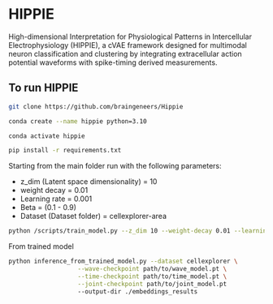 # HIPPIE

High-dimensional Interpretation for Physiological Patterns in Intercellular Electrophysiology (HIPPIE), a cVAE framework designed for multimodal neuron classification and clustering by integrating extracellular action potential waveforms with spike-timing derived measurements.

## To run HIPPIE

```bash
git clone https://github.com/braingeneers/Hippie

conda create --name hippie python=3.10

conda activate hippie

pip install -r requirements.txt
```

Starting from the main folder run with the following parameters:

- z_dim (Latent space dimensionality) = 10
- weight decay = 0.01
- Learning rate = 0.001
- Beta = (0.1 - 0.9) 
- Dataset (Dataset folder) = cellexplorer-area

```bash
python /scripts/train_model.py --z_dim 10 --weight-decay 0.01 --learning-rate 0.001 --beta 0.5 --dataset cellexplorer-area
```

From trained model
```bash
python inference_from_trained_model.py --dataset cellexplorer \
                   --wave-checkpoint path/to/wave_model.pt \
                   --time-checkpoint path/to/time_model.pt \
                   --joint-checkpoint path/to/joint_model.pt
                   --output-dir ./embeddings_results
```